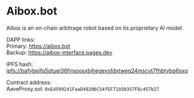 # Aibox.bot

Aibox is an on-chain arbitrage robot based on its proprietary AI model.

DAPP links:<br/>
Primary: https://aibox.bot<br/>
Backup: https://aibox-interface.pages.dev

IPFS hash: [ipfs://bafybeifq5qtuej36frjxposxbjhegevsfdxtweg24mscvt7fhbtybp6sxq](https://bafybeifq5qtuej36frjxposxbjhegevsfdxtweg24mscvt7fhbtybp6sxq.ipfs.cf-ipfs.com)

Contract address:<br/>
AaveProxy.sol: `0xEd599241FaaD49206C54fEF71b50357F8c457b27`
